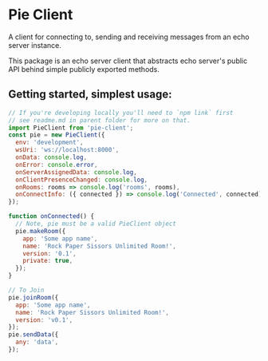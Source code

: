 # Pie Client

A client for connecting to, sending and receiving messages from an echo server instance.

This package is an echo server client that abstracts echo server's public API behind simple publicly exported methods.

## Getting started, simplest usage:

```js
// If you're developing locally you'll need to `npm link` first
// see readme.md in parent folder for more on that.
import PieClient from 'pie-client';
const pie = new PieClient({
  env: 'development',
  wsUri: 'ws://localhost:8000',
  onData: console.log,
  onError: console.error,
  onServerAssignedData: console.log,
  onClientPresenceChanged: console.log,
  onRooms: rooms => console.log('rooms', rooms),
  onConnectInfo: ({ connected }) => console.log('Connected', connected),
});
```

```js
function onConnected() {
  // Note, pie must be a valid PieClient object
  pie.makeRoom({
    app: 'Some app name',
    name: 'Rock Paper Sissors Unlimited Room!',
    version: '0.1',
    private: true,
  });
}
```

```js
// To Join
pie.joinRoom({
  app: 'Some app name',
  name: 'Rock Paper Sissors Unlimited Room!',
  version: 'v0.1',
});
pie.sendData({
  any: 'data',
});
```
